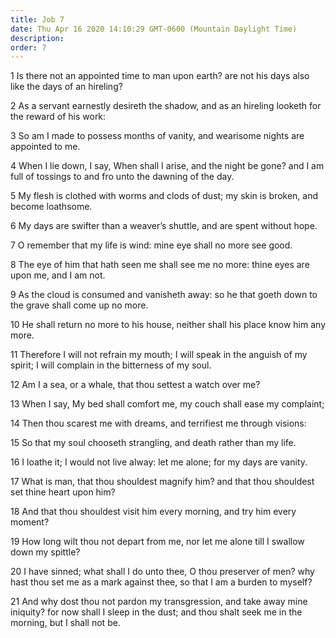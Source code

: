 ```yaml
---
title: Job 7
date: Thu Apr 16 2020 14:10:29 GMT-0600 (Mountain Daylight Time)
description: 
order: 7
---
```


<p>
  1 Is there not an appointed time to man upon earth? are not his days also like
  the days of an hireling?
</p>
<p>
  2 As a servant earnestly desireth the shadow, and as an hireling looketh for
  the reward of his work:
</p>
<p>
  3 So am I made to possess months of vanity, and wearisome nights are appointed
  to me.
</p>
<p>
  4 When I lie down, I say, When shall I arise, and the night be gone? and I am
  full of tossings to and fro unto the dawning of the day.
</p>
<p>
  5 My flesh is clothed with worms and clods of dust; my skin is broken, and
  become loathsome.
</p>
<p>
  6 My days are swifter than a weaver&#x2019;s shuttle, and are spent without
  hope.
</p>
<p>7 O remember that my life is wind: mine eye shall no more see good.</p>
<p>
  8 The eye of him that hath seen me shall see me no more: thine eyes are upon
  me, and I am not.
</p>
<p>
  9 As the cloud is consumed and vanisheth away: so he that goeth down to the
  grave shall come up no more.
</p>
<p>
  10 He shall return no more to his house, neither shall his place know him any
  more.
</p>
<p>
  11 Therefore I will not refrain my mouth; I will speak in the anguish of my
  spirit; I will complain in the bitterness of my soul.
</p>
<p>12 Am I a sea, or a whale, that thou settest a watch over me?</p>
<p>13 When I say, My bed shall comfort me, my couch shall ease my complaint;</p>
<p>14 Then thou scarest me with dreams, and terrifiest me through visions:</p>
<p>15 So that my soul chooseth strangling, and death rather than my life.</p>
<p>
  16 I loathe it; I would not live alway: let me alone; for my days are vanity.
</p>
<p>
  17 What is man, that thou shouldest magnify him? and that thou shouldest set
  thine heart upon him?
</p>
<p>
  18 And that thou shouldest visit him every morning, and try him every moment?
</p>
<p>
  19 How long wilt thou not depart from me, nor let me alone till I swallow down
  my spittle?
</p>
<p>
  20 I have sinned; what shall I do unto thee, O thou preserver of men? why hast
  thou set me as a mark against thee, so that I am a burden to myself?
</p>
<p>
  21 And why dost thou not pardon my transgression, and take away mine iniquity?
  for now shall I sleep in the dust; and thou shalt seek me in the morning, but
  I shall not be.
</p>
